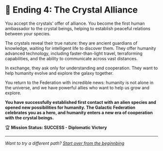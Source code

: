 # 🤝 Ending 4: The Crystal Alliance

You accept the crystals' offer of alliance. You become the first human ambassador to the crystal beings, helping to establish peaceful relations between your species.

The crystals reveal their true nature: they are ancient guardians of knowledge, waiting for intelligent life to discover them. They offer humanity advanced technology, including faster-than-light travel, terraforming capabilities, and the ability to communicate across vast distances.

In exchange, they ask only for understanding and cooperation. They want to help humanity evolve and explore the galaxy together.

You return to the Federation with incredible news: humanity is not alone in the universe, and we have powerful allies who want to help us grow and explore.

**You have successfully established first contact with an alien species and opened new possibilities for humanity. The Galactic Federation celebrates you as a hero, and humanity enters a new era of cooperation with the crystal beings.**

🏆 **Mission Status: SUCCESS - Diplomatic Victory**

---

*Want to try a different path? [Start over from the beginnbing](./_start-here.md)*